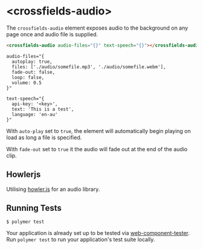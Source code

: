 # \<crossfields-audio\>

The `crossfields-audio` element exposes audio to the background on any page once and audio file is supplied.

```html
<crossfields-audio audio-files="{}" text-speech="{}"></crossfields-audio>
```

```
audio-files="{
  autoplay: true,
  files: ['./audio/somefile.mp3', './audio/somefile.webm'],
  fade-out: false,
  loop: false,
  volume: 0.5
}"
```

```
text-speech="{
  api-key: '<key>',
  text: 'This is a test',
  language: 'en-au'
}"
```

With `auto-play` set to `true`, the element will automatically begin playing on
load as long a file is specified.

With `fade-out` set to `true` it the audio will fade out at the end of the audio
clip.

## Howlerjs

Utilising [howler.js](https://github.com/goldfire/howler.js) for an audio library.

## Running Tests

```
$ polymer test
```

Your application is already set up to be tested via [web-component-tester](https://github.com/Polymer/web-component-tester). Run `polymer test` to run your application's test suite locally.
